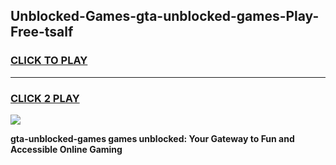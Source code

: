 
## Unblocked-Games-gta-unblocked-games-Play-Free-tsalf
<h3>
<a href="https://premium76.site?title=gta-unblocked-games&ref=22A">CLICK TO PLAY</a></h3>
<hr>

<h3>
<a href="https://premium76.site?title=gta-unblocked-games&ref=22A">CLICK 2 PLAY</a>
  
</h3>

<a href="https://premium76.site?title=gta-unblocked-games&ref=22A"><img src="https://clearcache.store/games.png"></a>


**gta-unblocked-games games unblocked: Your Gateway to Fun and Accessible Online Gaming**
